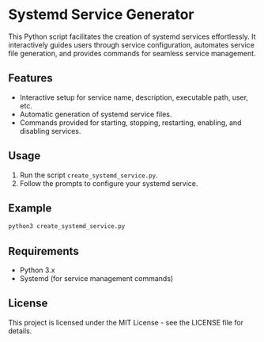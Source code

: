 # Systemd Service Generator

This Python script facilitates the creation of systemd services effortlessly. It interactively guides users through service configuration, automates service file generation, and provides commands for seamless service management.

## Features
- Interactive setup for service name, description, executable path, user, etc.
- Automatic generation of systemd service files.
- Commands provided for starting, stopping, restarting, enabling, and disabling services.

## Usage
1. Run the script `create_systemd_service.py`.
2. Follow the prompts to configure your systemd service.

## Example
```bash
python3 create_systemd_service.py
```

## Requirements
- Python 3.x
- Systemd (for service management commands)

## License
This project is licensed under the MIT License - see the LICENSE file for details.
